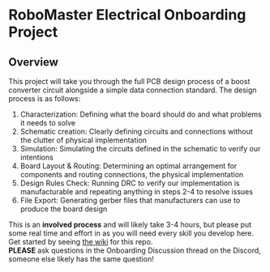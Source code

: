 # RoboMaster Electrical Onboarding Project
## Overview
This project will take you through the full PCB design process of a boost converter circuit alongside a simple data connection standard. The design process is as follows:

1. Characterization: Defining what the board should do and what problems it needs to solve
2. Schematic creation: Clearly defining circuits and connections without the clutter of physical implementation
3. Simulation: Simulating the circuits defined in the schematic to verify our intentions
4. Board Layout & Routing: Determining an optimal arrangement for components and routing connections, the physical implementation
5. Design Rules Check: Running DRC to verify our implementation is manufacturable and repeating anything in steps 2-4 to resolve issues
6. File Export: Generating gerber files that manufacturers can use to produce the board design

This is an **involved process** and will likely take 3-4 hours, but please put some real time and effort in as you will need every skill you develop here.\
Get started by seeing [the wiki](https://github.com/ut-ras/rm_electrical_onboarding/wiki) for this repo.\
**PLEASE** ask questions in the Onboarding Discussion thread on the Discord, someone else likely has the same question!
